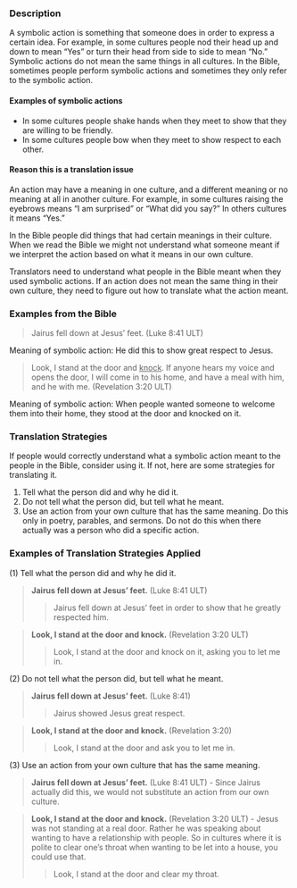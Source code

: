 

### Description

A symbolic action is something that someone does in order to express a certain idea. For example, in some cultures people nod their head up and down to mean “Yes” or turn their head from side to side to mean “No.” Symbolic actions do not mean the same things in all cultures. In the Bible, sometimes people perform symbolic actions and sometimes they only refer to the symbolic action.

#### Examples of symbolic actions

* In some cultures people shake hands when they meet to show that they are willing to be friendly.
* In some cultures people bow when they  meet to show respect to each other.

#### Reason this is a translation issue

An action may have a meaning in one culture, and a different meaning or no meaning at all in another culture.  For example, in some cultures raising the eyebrows means “I am surprised” or “What did you say?” In others cultures it means “Yes.”

In the Bible people did things that had certain meanings in their culture. When we read the Bible we might not understand what someone meant if we interpret the action based on what it means in our own culture.

Translators need to understand what people in the Bible meant when they used symbolic actions. If an action does not mean the same thing in their own culture, they need to figure out how to translate what the action meant.

### Examples from the Bible

> Jairus fell down at Jesus’ feet.  (Luke 8:41 ULT)

Meaning of symbolic action: He did this to show great respect to Jesus.
> Look, I stand at the door and <u>knock</u>. If anyone hears my voice and opens the door, I will come in to his home, and have a meal with him, and he with me. (Revelation 3:20 ULT)

Meaning of symbolic action: When people wanted someone to welcome them into their home, they stood at the door and knocked on it.

### Translation Strategies

If people would correctly understand what a symbolic action meant to the people in the Bible, consider using it. If not, here are some strategies for translating it.

1. Tell what the person did and why he did it.
1. Do not tell what the person did, but tell what he meant.
1. Use an action from your own culture that has the same meaning. Do this only in poetry, parables, and sermons. Do not do this when there actually was a person who did a specific action.

### Examples of Translation Strategies Applied

(1) Tell what the person did and why he did it.

> **Jairus fell down at Jesus’ feet.** (Luke 8:41 ULT)
>> Jairus fell down at Jesus’ feet in order to show that he greatly respected him.

> **Look, I stand at the door and knock.** (Revelation 3:20 ULT)
>> Look, I stand at the door and knock on it, asking you to let me in.

(2) Do not tell what the person did, but tell what he meant.

> **Jairus fell down at Jesus’ feet.** (Luke 8:41)
>> Jairus showed Jesus great respect.

> **Look, I stand at the door and knock.** (Revelation 3:20)
>> Look, I stand at the door and ask you to let me in.

(3) Use an action from your own culture that has the same meaning.

> **Jairus fell down at Jesus’ feet.** (Luke 8:41 ULT) - Since Jairus actually did this, we would not substitute an action from our own culture.

> **Look, I stand at the door and knock.** (Revelation 3:20 ULT) -  Jesus was not standing at a real door. Rather he was speaking about wanting to have a relationship with people. So in cultures where it is polite to clear one’s throat when wanting to be let into a house, you could use that.
>> Look, I stand at the door and clear my throat.

